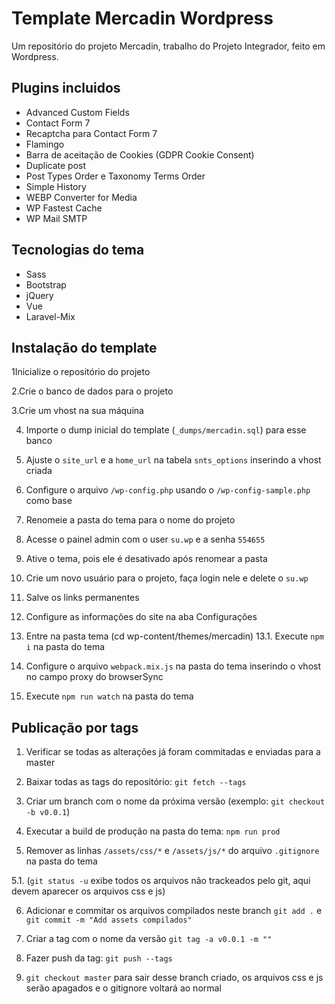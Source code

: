 # Template Mercadin Wordpress

Um repositório do projeto Mercadin, trabalho do Projeto Integrador, feito em Wordpress.

## Plugins incluidos

* Advanced Custom Fields
* Contact Form 7
* Recaptcha para Contact Form 7
* Flamingo
* Barra de aceitação de Cookies (GDPR Cookie Consent)
* Duplicate post
* Post Types Order e Taxonomy Terms Order
* Simple History
* WEBP Converter for Media
* WP Fastest Cache
* WP Mail SMTP

## Tecnologias do tema
* Sass
* Bootstrap
* jQuery
* Vue
* Laravel-Mix

## Instalação do template

1Inicialize o repositório do projeto

2.Crie o banco de dados para o projeto

3.Crie um vhost na sua máquina

4. Importe o dump inicial do template (`_dumps/mercadin.sql`) para esse banco

5. Ajuste o `site_url` e a `home_url` na tabela `snts_options` inserindo a vhost criada

6. Configure o arquivo `/wp-config.php` usando o `/wp-config-sample.php` como base

7. Renomeie a pasta do tema para o nome do projeto

8. Acesse o painel admin com o user `su.wp` e a senha `554655`

9. Ative o tema, pois ele é desativado após renomear a pasta

10. Crie um novo usuário para o projeto, faça login nele e delete o `su.wp`

11. Salve os links permanentes

12. Configure as informações do site na aba Configurações

13. Entre na pasta tema (cd wp-content/themes/mercadin) 
    13.1. Execute `npm i` na pasta do tema

14. Configure o arquivo `webpack.mix.js` na pasta do tema inserindo o vhost no campo proxy do browserSync

15. Execute `npm run watch` na pasta do tema

## Publicação por tags

1. Verificar se todas as alterações já foram commitadas e enviadas para a master

2. Baixar todas as tags do repositório: `git fetch --tags`

3. Criar um branch com o nome da próxima versão (exemplo: `git checkout -b v0.0.1`)

4. Executar a build de produção na pasta do tema: `npm run prod`

5. Remover as linhas `/assets/css/*` e `/assets/js/*` do arquivo `.gitignore` na pasta do tema

 5.1. (`git status -u` exibe todos os arquivos não trackeados pelo git, aqui devem aparecer os arquivos css e js)

6. Adicionar e commitar os arquivos compilados neste branch `git add .` e `git commit -m "Add assets compilados"`

7. Criar a tag com o nome da versão `git tag -a v0.0.1 -m ""`

8. Fazer push da tag: `git push --tags`

9. `git checkout master` para sair desse branch criado, os arquivos css e js serão apagados e o gitignore voltará ao normal
